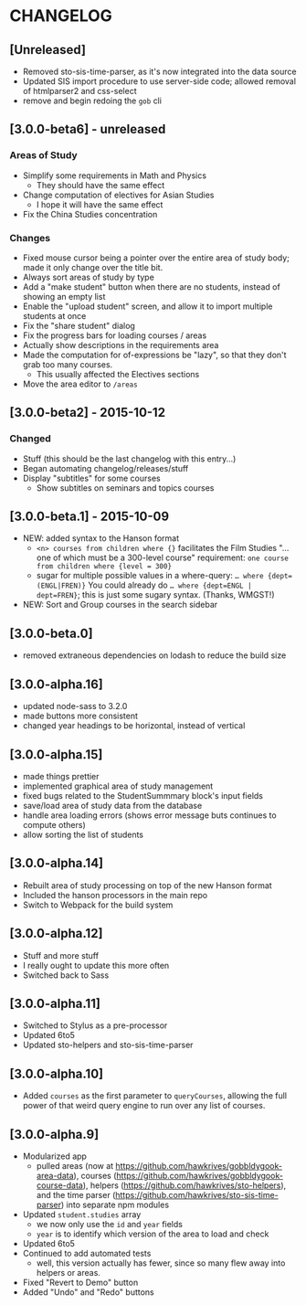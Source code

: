 # CHANGELOG

## [Unreleased]

- Removed sto-sis-time-parser, as it's now integrated into the data source
- Updated SIS import procedure to use server-side code; allowed removal of htmlparser2 and css-select
- remove and begin redoing the `gob` cli

## [3.0.0-beta6] - unreleased

### Areas of Study

- Simplify some requirements in Math and Physics
  - They should have the same effect
- Change computation of electives for Asian Studies
  - I hope it will have the same effect
- Fix the China Studies concentration

### Changes

- Fixed mouse cursor being a pointer over the entire area of study body; made it only change over the title bit.
- Always sort areas of study by type
- Add a "make student" button when there are no students, instead of showing an empty list
- Enable the "upload student" screen, and allow it to import multiple students at once
- Fix the "share student" dialog
- Fix the progress bars for loading courses / areas
- Actually show descriptions in the requirements area
- Made the computation for of-expressions be "lazy", so that they don't grab too many courses.
  - This usually affected the Electives sections
- Move the area editor to `/areas`

## [3.0.0-beta2] - 2015-10-12

### Changed

- Stuff (this should be the last changelog with this entry…)
- Began automating changelog/releases/stuff
- Display "subtitles" for some courses
  - Show subtitles on seminars and topics courses

## [3.0.0-beta.1] - 2015-10-09

- NEW: added syntax to the Hanson format
  - `<n> courses from children where {}`
    facilitates the Film Studies "… one of which must be a 300-level course" requirement: `one course from children where {level = 300}`
  - sugar for multiple possible values in a where-query: `… where {dept=(ENGL|FREN)}`
    You could already do `… where {dept=ENGL | dept=FREN}`; this is just some sugary syntax. (Thanks, WMGST!)
- NEW: Sort and Group courses in the search sidebar

## [3.0.0-beta.0]

- removed extraneous dependencies on lodash to reduce the build size

## [3.0.0-alpha.16]

- updated node-sass to 3.2.0
- made buttons more consistent
- changed year headings to be horizontal, instead of vertical

## [3.0.0-alpha.15]

- made things prettier
- implemented graphical area of study management
- fixed bugs related to the StudentSummmary block's input fields
- save/load area of study data from the database
- handle area loading errors (shows error message buts continues to compute others)
- allow sorting the list of students

## [3.0.0-alpha.14]

- Rebuilt area of study processing on top of the new Hanson format
- Included the hanson processors in the main repo
- Switch to Webpack for the build system

## [3.0.0-alpha.12]

- Stuff and more stuff
- I really ought to update this more often
- Switched back to Sass

## [3.0.0-alpha.11]

- Switched to Stylus as a pre-processor
- Updated 6to5
- Updated sto-helpers and sto-sis-time-parser

## [3.0.0-alpha.10]

- Added `courses` as the first parameter to `queryCourses`, allowing the full power of that weird query engine to run over any list of courses.

## [3.0.0-alpha.9]

- Modularized app
  - pulled areas (now at https://github.com/hawkrives/gobbldygook-area-data), courses (https://github.com/hawkrives/gobbldygook-course-data), helpers (https://github.com/hawkrives/sto-helpers), and the time parser (https://github.com/hawkrives/sto-sis-time-parser) into separate npm modules
- Updated `student.studies` array
  - we now only use the `id` and `year` fields
  - `year` is to identify which version of the area to load and check
- Updated 6to5
- Continued to add automated tests
  - well, this version actually has fewer, since so many flew away into helpers or areas.
- Fixed "Revert to Demo" button
- Added "Undo" and "Redo" buttons
